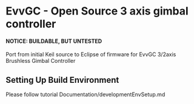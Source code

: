 # EvvGC - Open Source 3 axis gimbal controller #

#### NOTICE: BUILDABLE, BUT UNTESTED ####

Port from initial Keil source to Eclipse of firmware for EvvGC 3/2axis Brushless Gimbal Controller

## Setting Up Build Environment ##

Please follow tutorial Documentation/developmentEnvSetup.md
